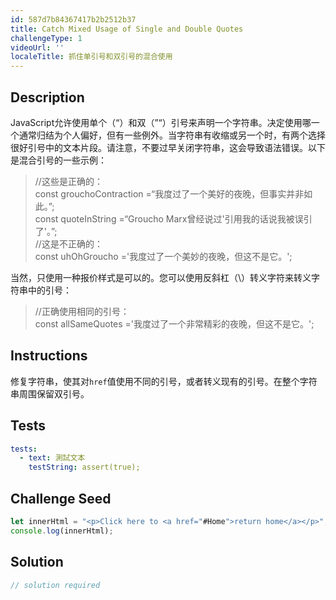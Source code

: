 ```yaml
---
id: 587d7b84367417b2b2512b37
title: Catch Mixed Usage of Single and Double Quotes
challengeType: 1
videoUrl: ''
localeTitle: 抓住单引号和双引号的混合使用
---
```


## Description
<section id="description"> JavaScript允许使用单个（“）和双（”“）引号来声明一个字符串。决定使用哪一个通常归结为个人偏好，但有一些例外。当字符串有收缩或另一个时，有两个选择很好引号中的文本片段。请注意，不要过早关闭字符串，这会导致语法错误。以下是混合引号的一些示例： <blockquote> //这些是正确的： <br> const grouchoContraction =“我度过了一个美好的夜晚，但事实并非如此。”; <br> const quoteInString =“Groucho Marx曾经说过&#39;引用我的话说我被误引了&#39;。”; <br> //这是不正确的： <br> const uhOhGroucho =&#39;我度过了一个美妙的夜晚，但这不是它。&#39;; </blockquote>当然，只使用一种报价样式是可以的。您可以使用反斜杠（\）转义字符来转义字符串中的引号： <blockquote> //正确使用相同的引号： <br> const allSameQuotes =&#39;我度过了一个非常精彩的夜晚，但这不是它。&#39;; </blockquote></section>

## Instructions
<section id="instructions">修复字符串，使其对<code>href</code>值使用不同的引号，或者转义现有的引号。在整个字符串周围保留双引号。 </section>

## Tests
<section id='tests'>

```yml
tests:
  - text: 測試文本
    testString: assert(true);

```

</section>

## Challenge Seed
<section id='challengeSeed'>

<div id='js-seed'>

```js
let innerHtml = "<p>Click here to <a href="#Home">return home</a></p>";
console.log(innerHtml);

```

</div>



</section>

## Solution
<section id='solution'>

```js
// solution required
```
</section>
